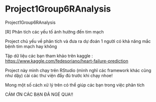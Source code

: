 # Project1Group6RAnalysis
Project1Group6RAnalysis

[R] Phân tích các yếu tố ảnh hưởng đến tim mạch

Project chủ yếu về phân tích và đưa ra dự đoán 1 người có khả năng mắc bệnh tim mạch hay không

Tập dữ liệu các bạn tham khảo trên kaggle : https://www.kaggle.com/fedesoriano/heart-failure-prediction

Project này mình chạy trên RStudio (mình nghĩ các framework khác cũng như dậy) cài các thư viện đầy đủ trước khi chạy nhoe!


Mong một số cách xử lý trên có thể giúp các bạn trong việc phân tích 


CẢM ƠN CÁC BẠN ĐÃ NGÉ QUA!!
